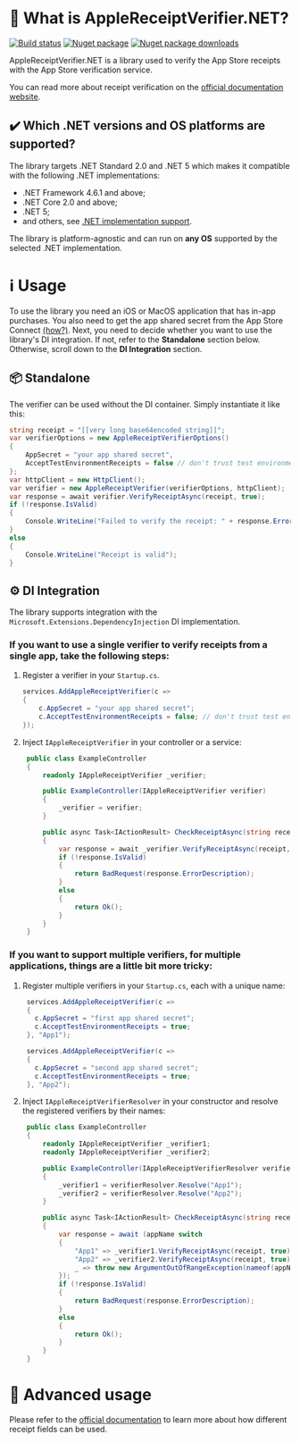 ﻿# 📝 What is AppleReceiptVerifier.NET?
[![Build status](https://img.shields.io/github/workflow/status/alexalok/AppleReceiptVerifier.NET/.NET)](https://github.com/alexalok/AppleReceiptVerifier.NET/actions?query=workflow%3A.NET)    [![Nuget package](https://img.shields.io/nuget/v/AppleReceiptVerifier.NET)](https://www.nuget.org/packages/AppleReceiptVerifier.NET/)   [![Nuget package downloads](https://img.shields.io/nuget/dt/AppleReceiptVerifier.NET?label=nuget%20downloads)](https://www.nuget.org/packages/AppleReceiptVerifier.NET/)

AppleReceiptVerifier.NET is a library used to verify the App Store receipts with the App Store verification service. 

You can read more about receipt verification on the [official documentation website](https://developer.apple.com/documentation/appstorereceipts).

## ✔️ Which .NET versions and OS platforms are supported?

The library targets .NET Standard 2.0 and .NET 5 which makes it compatible with the following .NET implementations:

* .NET Framework 4.6.1 and above;
* .NET Core 2.0 and above;
* .NET 5;
* and others, see [.NET implementation support](https://docs.microsoft.com/en-us/dotnet/standard/net-standard#net-implementation-support).

The library is platform-agnostic and can run on **any OS** supported by the selected .NET implementation.

# ℹ️ Usage
To use the library you need an iOS or MacOS application that has in-app purchases. You also need to get the app shared secret from the App Store Connect [(how?)](https://developers.facebook.com/docs/app-events/getting-started-app-events-ios/app-shared-secret/). 
Next, you need to decide whether you want to use the library's DI integration. If not, refer to the **Standalone** section below. Otherwise, scroll down to the **DI Integration** section.

## 📦 Standalone

The verifier can be used without the DI container. Simply instantiate it like this:

```c#
string receipt = "[[very long base64encoded string]]";
var verifierOptions = new AppleReceiptVerifierOptions()
{
    AppSecret = "your app shared secret",
    AcceptTestEnvironmentReceipts = false // don't trust test environment receipts in production!
};
var httpClient = new HttpClient();
var verifier = new AppleReceiptVerifier(verifierOptions, httpClient);
var response = await verifier.VerifyReceiptAsync(receipt, true);
if (!response.IsValid)
{
    Console.WriteLine("Failed to verify the receipt: " + response.ErrorDescription);
}
else
{
    Console.WriteLine("Receipt is valid");
}
```

## ⚙️ DI Integration

The library supports integration with the `Microsoft.Extensions.DependencyInjection` DI implementation. 

### If you want to use a single verifier to verify receipts from a single app, take the following steps:

1. Register a verifier in your `Startup.cs`. 

   ```c#
   services.AddAppleReceiptVerifier(c =>
   {
       c.AppSecret = "your app shared secret";
       c.AcceptTestEnvironmentReceipts = false; // don't trust test environment receipts in production!
   });
   ```

2. Inject `IAppleReceiptVerifier` in your controller or a service:

   ```c#
    public class ExampleController
    {
        readonly IAppleReceiptVerifier _verifier;

        public ExampleController(IAppleReceiptVerifier verifier)
        {
            _verifier = verifier;
        }

        public async Task<IActionResult> CheckReceiptAsync(string receipt)
        {
            var response = await _verifier.VerifyReceiptAsync(receipt, true);
            if (!response.IsValid)
            {
                return BadRequest(response.ErrorDescription);
            }
            else
            {
                return Ok();
            }
        }
    }
   ```

### If you want to support multiple verifiers, for multiple applications, things are a little bit more tricky:

1. Register multiple verifiers in your `Startup.cs`, each with a unique name:

   ```c#
    services.AddAppleReceiptVerifier(c =>
    {
      c.AppSecret = "first app shared secret";
      c.AcceptTestEnvironmentReceipts = true;
    }, "App1");

    services.AddAppleReceiptVerifier(c =>
    {
      c.AppSecret = "second app shared secret";
      c.AcceptTestEnvironmentReceipts = true;
    }, "App2");
   ```

2. Inject `IAppleReceiptVerifierResolver` in your constructor and resolve the registered verifiers by their names:

   ```c#
    public class ExampleController
    {
        readonly IAppleReceiptVerifier _verifier1;
        readonly IAppleReceiptVerifier _verifier2;

        public ExampleController(IAppleReceiptVerifierResolver verifierResolver)
        {
            _verifier1 = verifierResolver.Resolve("App1");
            _verifier2 = verifierResolver.Resolve("App2");
        }

        public async Task<IActionResult> CheckReceiptAsync(string receipt, string appName)
        {
            var response = await (appName switch
            {
                "App1" => _verifier1.VerifyReceiptAsync(receipt, true),
                "App2" => _verifier2.VerifyReceiptAsync(receipt, true),
                _ => throw new ArgumentOutOfRangeException(nameof(appName), appName, "Invalid app name.")
            });
            if (!response.IsValid)
            {
                return BadRequest(response.ErrorDescription);
            }
            else
            {
                return Ok();
            }
        }
    }
   ```

# 🤔 Advanced usage
Please refer to the [official documentation](https://developer.apple.com/documentation/appstorereceipts/verifyreceipt) to learn more about how different receipt fields can be used.
